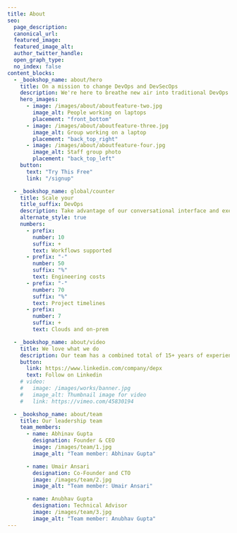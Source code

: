 ```yaml
---
title: About
seo:
  page_description: 
  canonical_url: 
  featured_image: 
  featured_image_alt: 
  author_twitter_handle: 
  open_graph_type:
  no_index: false
content_blocks:
  - _bookshop_name: about/hero
    title: On a mission to change DevOps and DevSecOps
    description: We're here to breathe new air into traditional DevOps and help grow your business.
    hero_images:
      - image: /images/about/aboutfeature-two.jpg
        image_alt: People working on laptops
        placement: "front_bottom"
      - image: /images/about/aboutfeature-three.jpg
        image_alt: Group working on a laptop
        placement: "back_top_right"
      - image: /images/about/aboutfeature-four.jpg
        image_alt: Staff group photo
        placement: "back_top_left"
    button:
      text: "Try This Free"
      link: "/signup"

  - _bookshop_name: global/counter
    title: Scale your
    title_suffix: DevOps
    description: Take advantage of our conversational interface and execute complicated workflows in just a few prompts in English.
    alternate_style: true
    numbers:
      - prefix: 
        number: 10
        suffix: +
        text: Workflows supported
      - prefix: "-"
        number: 50
        suffix: "%"
        text: Engineering costs
      - prefix: "-"
        number: 70
        suffix: "%"
        text: Project timelines
      - prefix:
        number: 7
        suffix: +
        text: Clouds and on-prem

  - _bookshop_name: about/video
    title: We love what we do
    description: Our team has a combined total of 15+ years of experience in DevOps and AI and we’re passionate about helping scale your operations.
    button:
      link: https://www.linkedin.com/company/depx
      text: Follow on Linkedin
    # video:
    #   image: /images/works/banner.jpg
    #   image_alt: Thumbnail image for video
    #   link: https://vimeo.com/45830194

  - _bookshop_name: about/team
    title: Our leadership team
    team_members:
      - name: Abhinav Gupta
        designation: Founder & CEO
        image: /images/team/1.jpg
        image_alt: "Team member: Abhinav Gupta"

      - name: Umair Ansari
        designation: Co-Founder and CTO
        image: /images/team/2.jpg
        image_alt: "Team member: Umair Ansari"

      - name: Anubhav Gupta
        designation: Technical Advisor
        image: /images/team/3.jpg
        image_alt: "Team member: Anubhav Gupta" 
---
```

